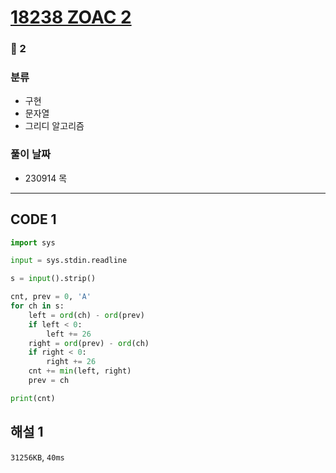 # [18238 ZOAC 2](https://www.acmicpc.net/problem/18238)

### 🥉 2

### 분류

- 구현
- 문자열
- 그리디 알고리즘

### 풀이 날짜

- 230914 목

---

## CODE 1

```python
import sys

input = sys.stdin.readline

s = input().strip()

cnt, prev = 0, 'A'
for ch in s:
    left = ord(ch) - ord(prev)
    if left < 0:
        left += 26
    right = ord(prev) - ord(ch)
    if right < 0:
        right += 26
    cnt += min(left, right)
    prev = ch

print(cnt)
```

## 해설 1

`31256KB`, `40ms`
